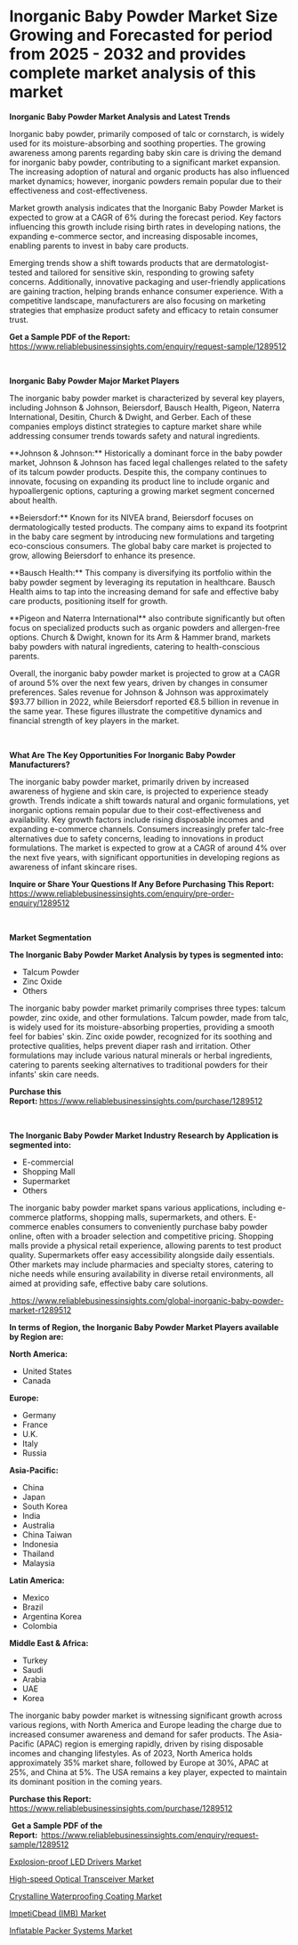 <p><h1>Inorganic Baby Powder Market Size Growing and Forecasted for period from 2025 - 2032 and provides complete market analysis of this market</h1></p><p><strong>Inorganic Baby Powder Market Analysis and Latest Trends</strong></p>
<p><p>Inorganic baby powder, primarily composed of talc or cornstarch, is widely used for its moisture-absorbing and soothing properties. The growing awareness among parents regarding baby skin care is driving the demand for inorganic baby powder, contributing to a significant market expansion. The increasing adoption of natural and organic products has also influenced market dynamics; however, inorganic powders remain popular due to their effectiveness and cost-effectiveness.</p><p>Market growth analysis indicates that the Inorganic Baby Powder Market is expected to grow at a CAGR of 6% during the forecast period. Key factors influencing this growth include rising birth rates in developing nations, the expanding e-commerce sector, and increasing disposable incomes, enabling parents to invest in baby care products. </p><p>Emerging trends show a shift towards products that are dermatologist-tested and tailored for sensitive skin, responding to growing safety concerns. Additionally, innovative packaging and user-friendly applications are gaining traction, helping brands enhance consumer experience. With a competitive landscape, manufacturers are also focusing on marketing strategies that emphasize product safety and efficacy to retain consumer trust.</p></p>
<p><strong>Get a Sample PDF of the Report:&nbsp;</strong> <a href="https://www.reliablebusinessinsights.com/enquiry/request-sample/1289512?utm_campaign=101&utm_medium=2&utm_source=Github&utm_content=ia&utm_term=29032025&utm_id=inorganic-baby-powder">https://www.reliablebusinessinsights.com/enquiry/request-sample/1289512</a></p>
<p>&nbsp;</p>
<p><strong>Inorganic Baby Powder Major Market Players</strong></p>
<p><p>The inorganic baby powder market is characterized by several key players, including Johnson & Johnson, Beiersdorf, Bausch Health, Pigeon, Naterra International, Desitin, Church & Dwight, and Gerber. Each of these companies employs distinct strategies to capture market share while addressing consumer trends towards safety and natural ingredients.</p><p>**Johnson & Johnson:** Historically a dominant force in the baby powder market, Johnson & Johnson has faced legal challenges related to the safety of its talcum powder products. Despite this, the company continues to innovate, focusing on expanding its product line to include organic and hypoallergenic options, capturing a growing market segment concerned about health.</p><p>**Beiersdorf:** Known for its NIVEA brand, Beiersdorf focuses on dermatologically tested products. The company aims to expand its footprint in the baby care segment by introducing new formulations and targeting eco-conscious consumers. The global baby care market is projected to grow, allowing Beiersdorf to enhance its presence.</p><p>**Bausch Health:** This company is diversifying its portfolio within the baby powder segment by leveraging its reputation in healthcare. Bausch Health aims to tap into the increasing demand for safe and effective baby care products, positioning itself for growth.</p><p>**Pigeon and Naterra International** also contribute significantly but often focus on specialized products such as organic powders and allergen-free options. Church & Dwight, known for its Arm & Hammer brand, markets baby powders with natural ingredients, catering to health-conscious parents.</p><p>Overall, the inorganic baby powder market is projected to grow at a CAGR of around 5% over the next few years, driven by changes in consumer preferences. Sales revenue for Johnson & Johnson was approximately $93.77 billion in 2022, while Beiersdorf reported €8.5 billion in revenue in the same year. These figures illustrate the competitive dynamics and financial strength of key players in the market.</p></p>
<p>&nbsp;</p>
<p><strong>What Are The Key Opportunities For Inorganic Baby Powder Manufacturers?</strong></p>
<p><p>The inorganic baby powder market, primarily driven by increased awareness of hygiene and skin care, is projected to experience steady growth. Trends indicate a shift towards natural and organic formulations, yet inorganic options remain popular due to their cost-effectiveness and availability. Key growth factors include rising disposable incomes and expanding e-commerce channels. Consumers increasingly prefer talc-free alternatives due to safety concerns, leading to innovations in product formulations. The market is expected to grow at a CAGR of around 4% over the next five years, with significant opportunities in developing regions as awareness of infant skincare rises.</p></p>
<p><strong>Inquire or Share Your Questions If Any Before Purchasing This Report:</strong> <a href="https://www.reliablebusinessinsights.com/enquiry/pre-order-enquiry/1289512?utm_campaign=101&utm_medium=2&utm_source=Github&utm_content=ia&utm_term=29032025&utm_id=inorganic-baby-powder">https://www.reliablebusinessinsights.com/enquiry/pre-order-enquiry/1289512</a></p>
<p>&nbsp;</p>
<p><strong>Market Segmentation</strong></p>
<p><strong>The Inorganic Baby Powder Market Analysis by types is segmented into:</strong></p>
<p><ul><li>Talcum Powder</li><li>Zinc Oxide</li><li>Others</li></ul></p>
<p><p>The inorganic baby powder market primarily comprises three types: talcum powder, zinc oxide, and other formulations. Talcum powder, made from talc, is widely used for its moisture-absorbing properties, providing a smooth feel for babies' skin. Zinc oxide powder, recognized for its soothing and protective qualities, helps prevent diaper rash and irritation. Other formulations may include various natural minerals or herbal ingredients, catering to parents seeking alternatives to traditional powders for their infants' skin care needs.</p></p>
<p><strong>Purchase this Report:&nbsp;</strong><a href="https://www.reliablebusinessinsights.com/purchase/1289512?utm_campaign=101&utm_medium=2&utm_source=Github&utm_content=ia&utm_term=29032025&utm_id=inorganic-baby-powder">https://www.reliablebusinessinsights.com/purchase/1289512</a></p>
<p>&nbsp;</p>
<p><strong>The Inorganic Baby Powder Market Industry Research by Application is segmented into:</strong></p>
<p><ul><li>E-commercial</li><li>Shopping Mall</li><li>Supermarket</li><li>Others</li></ul></p>
<p><p>The inorganic baby powder market spans various applications, including e-commerce platforms, shopping malls, supermarkets, and others. E-commerce enables consumers to conveniently purchase baby powder online, often with a broader selection and competitive pricing. Shopping malls provide a physical retail experience, allowing parents to test product quality. Supermarkets offer easy accessibility alongside daily essentials. Other markets may include pharmacies and specialty stores, catering to niche needs while ensuring availability in diverse retail environments, all aimed at providing safe, effective baby care solutions.</p></p>
<p><a href="https://www.reliablebusinessinsights.com/global-inorganic-baby-powder-market-r1289512?utm_campaign=101&utm_medium=2&utm_source=Github&utm_content=ia&utm_term=29032025&utm_id=inorganic-baby-powder">&nbsp;https://www.reliablebusinessinsights.com/global-inorganic-baby-powder-market-r1289512</a></p>
<p><strong>In terms of Region, the Inorganic Baby Powder Market Players available by Region are:</strong></p>
<p>
    <p> <strong> North America: </strong>
        <ul>
            <li>United States</li>
            <li>Canada</li>
        </ul>
        </p> 
    <p> <strong> Europe: </strong>
        <ul>
            <li>Germany</li>
            <li>France</li>
            <li>U.K.</li>
            <li>Italy</li>
            <li>Russia</li>
        </ul>
        </p> 
    <p> <strong> Asia-Pacific: </strong>
        <ul>
            <li>China</li>
            <li>Japan</li>
            <li>South Korea</li>
            <li>India</li>
            <li>Australia</li>
            <li>China Taiwan</li>
            <li>Indonesia</li>
            <li>Thailand</li>
            <li>Malaysia</li>
        </ul>
        </p> 
    <p> <strong> Latin America: </strong>
        <ul>
            <li>Mexico</li>
            <li>Brazil</li>
            <li>Argentina Korea</li>
            <li>Colombia</li>
        </ul>
        </p> 
    <p> <strong> Middle East & Africa: </strong>
        <ul>
            <li>Turkey</li>
            <li>Saudi</li>
            <li>Arabia</li>
            <li>UAE</li>
            <li>Korea</li>
        </ul>
    </p>
    </p>
<p><p>The inorganic baby powder market is witnessing significant growth across various regions, with North America and Europe leading the charge due to increased consumer awareness and demand for safer products. The Asia-Pacific (APAC) region is emerging rapidly, driven by rising disposable incomes and changing lifestyles. As of 2023, North America holds approximately 35% market share, followed by Europe at 30%, APAC at 25%, and China at 5%. The USA remains a key player, expected to maintain its dominant position in the coming years.</p></p>
<p><strong>Purchase this Report: </strong><a href="https://www.reliablebusinessinsights.com/purchase/1289512?utm_campaign=101&utm_medium=2&utm_source=Github&utm_content=ia&utm_term=29032025&utm_id=inorganic-baby-powder">https://www.reliablebusinessinsights.com/purchase/1289512</a></p>
<p>&nbsp;<strong>Get a Sample PDF of the Report:&nbsp;&nbsp;</strong><a href="https://www.reliablebusinessinsights.com/enquiry/request-sample/1289512?utm_campaign=101&utm_medium=2&utm_source=Github&utm_content=ia&utm_term=29032025&utm_id=inorganic-baby-powder">https://www.reliablebusinessinsights.com/enquiry/request-sample/1289512</a></p>
<p><strong></strong></p>
<p><p><a href="https://github.com/skoppmerlib9/Market-Research-Report-List-1/blob/main/explosion-proof-led-drivers-market.md?utm_campaign=101&utm_medium=2&utm_source=Github&utm_content=ia&utm_term=29032025&utm_id=inorganic-baby-powder">Explosion-proof LED Drivers Market</a></p><p><a href="https://github.com/bocksovers0r/Market-Research-Report-List-1/blob/main/high-speed-optical-transceiver-market.md?utm_campaign=101&utm_medium=2&utm_source=Github&utm_content=ia&utm_term=29032025&utm_id=inorganic-baby-powder">High-speed Optical Transceiver Market</a></p><p><a href="https://github.com/messonmengen75/Market-Research-Report-List-1/blob/main/crystalline-waterproofing-coating-market.md?utm_campaign=101&utm_medium=2&utm_source=Github&utm_content=ia&utm_term=29032025&utm_id=inorganic-baby-powder">Crystalline Waterproofing Coating Market</a></p><p><a href="https://github.com/saimntamiki/Market-Research-Report-List-1/blob/main/impeticbead-imb-market.md?utm_campaign=101&utm_medium=2&utm_source=Github&utm_content=ia&utm_term=29032025&utm_id=inorganic-baby-powder">ImpetiCbead (IMB) Market</a></p><p><a href="https://github.com/gambokaiohjr/Market-Research-Report-List-1/blob/main/inflatable-packer-systems-market.md?utm_campaign=101&utm_medium=2&utm_source=Github&utm_content=ia&utm_term=29032025&utm_id=inorganic-baby-powder">Inflatable Packer Systems Market</a></p></p>